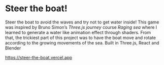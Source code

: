 # Steer the boat!

Steer the boat to avoid the waves and try not to get water inside! 
This game was inspired by Bruno Simon’s <i>Three.js journey</i> course <i>Raging sea</i> where I learned to generate a water like animation effect through shaders. From that, the trickiest part of this project was to have the boat move and rotate according to the growing movements of the sea.
Built in Three.js, React and Blender

https://steer-the-boat.vercel.app

